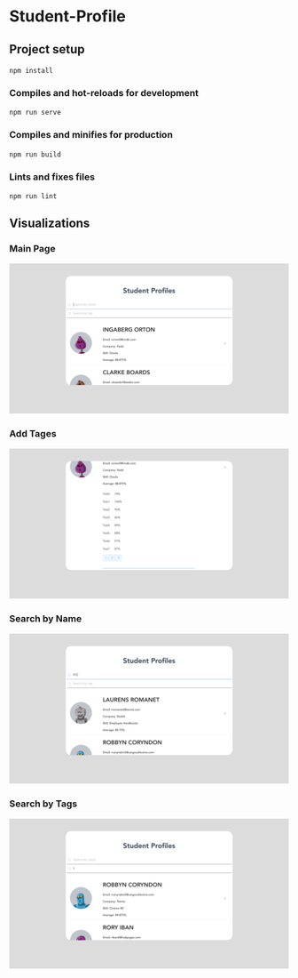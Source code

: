 # Student-Profile


## Project setup
```
npm install
```

### Compiles and hot-reloads for development
```
npm run serve
```

### Compiles and minifies for production
```
npm run build
```

### Lints and fixes files
```
npm run lint
```


## Visualizations

### Main Page
![Main Page](https://github.com/Yrh7383111/Student-Profile/blob/master/visualizations/Main%20Page.png)

### Add Tages
![Add Tages](https://github.com/Yrh7383111/Student-Profile/blob/master/visualizations/Add%20Tags.png)

### Search by Name
![Search by Name](https://github.com/Yrh7383111/Student-Profile/blob/master/visualizations/Search%20by%20Name.png)

### Search by Tags
![Search by Tags](https://github.com/Yrh7383111/Student-Profile/blob/master/visualizations/Search%20by%20Tags.png)
